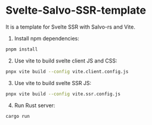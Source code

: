 # Svelte-Salvo-SSR-template
It is a template for Svelte SSR with Salvo-rs and Vite.

1. Install npm dependencies:
```sh
pnpm install
```

2. Use vite to build svelte client JS and CSS:
```sh
pnpx vite build --config vite.client.config.js
```

3. Use vite to build svelte SSR JS:
```sh
pnpx vite build --config vite.ssr.config.js
```
4. Run Rust server:
```sh
cargo run
```
